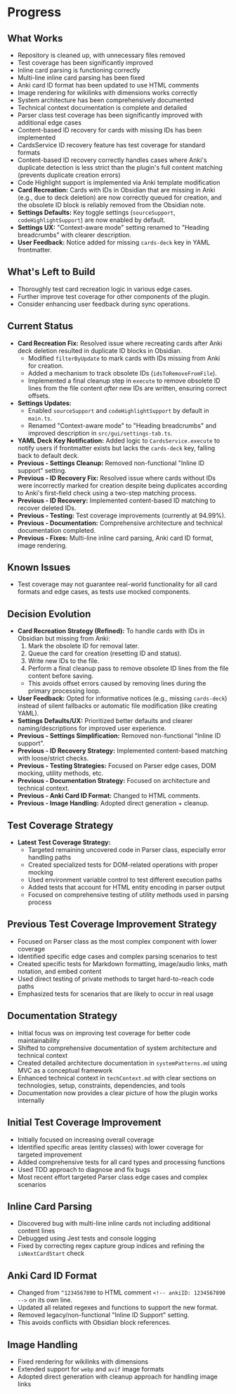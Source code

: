 # Progress

## What Works
- Repository is cleaned up, with unnecessary files removed
- Test coverage has been significantly improved
- Inline card parsing is functioning correctly
- Multi-line inline card parsing has been fixed
- Anki card ID format has been updated to use HTML comments
- Image rendering for wikilinks with dimensions works correctly
- System architecture has been comprehensively documented
- Technical context documentation is complete and detailed
- Parser class test coverage has been significantly improved with additional edge cases
- Content-based ID recovery for cards with missing IDs has been implemented
- CardsService ID recovery feature has test coverage for standard formats
- Content-based ID recovery correctly handles cases where Anki's duplicate detection is less strict than the plugin's full content matching (prevents duplicate creation errors)
- Code Highlight support is implemented via Anki template modification
- **Card Recreation:** Cards with IDs in Obsidian that are missing in Anki (e.g., due to deck deletion) are now correctly queued for creation, and the obsolete ID block is reliably removed from the Obsidian note.
- **Settings Defaults:** Key toggle settings (`sourceSupport`, `codeHighlightSupport`) are now enabled by default.
- **Settings UX:** "Context-aware mode" setting renamed to "Heading breadcrumbs" with clearer description.
- **User Feedback:** Notice added for missing `cards-deck` key in YAML frontmatter.

## What's Left to Build
- Thoroughly test card recreation logic in various edge cases.
- Further improve test coverage for other components of the plugin.
- Consider enhancing user feedback during sync operations.

## Current Status
- **Card Recreation Fix:** Resolved issue where recreating cards after Anki deck deletion resulted in duplicate ID blocks in Obsidian.
  - Modified `filterByUpdate` to mark cards with IDs missing from Anki for creation.
  - Added a mechanism to track obsolete IDs (`idsToRemoveFromFile`).
  - Implemented a final cleanup step in `execute` to remove obsolete ID lines from the file content *after* new IDs are written, ensuring correct offsets.
- **Settings Updates:**
  - Enabled `sourceSupport` and `codeHighlightSupport` by default in `main.ts`.
  - Renamed "Context-aware mode" to "Heading breadcrumbs" and improved description in `src/gui/settings-tab.ts`.
- **YAML Deck Key Notification:** Added logic to `CardsService.execute` to notify users if frontmatter exists but lacks the `cards-deck` key, falling back to default deck.
- **Previous - Settings Cleanup:** Removed non-functional "Inline ID support" setting.
- **Previous - ID Recovery Fix:** Resolved issue where cards without IDs were incorrectly marked for creation despite being duplicates according to Anki's first-field check using a two-step matching process.
- **Previous - ID Recovery:** Implemented content-based ID matching to recover deleted IDs.
- **Previous - Testing:** Test coverage improvements (currently at 94.99%).
- **Previous - Documentation:** Comprehensive architecture and technical documentation completed.
- **Previous - Fixes:** Multi-line inline card parsing, Anki card ID format, image rendering.

## Known Issues
- Test coverage may not guarantee real-world functionality for all card formats and edge cases, as tests use mocked components.

## Decision Evolution
- **Card Recreation Strategy (Refined):** To handle cards with IDs in Obsidian but missing from Anki:
    1. Mark the obsolete ID for removal later.
    2. Queue the card for creation (resetting ID and status).
    3. Write new IDs to the file.
    4. Perform a final cleanup pass to remove obsolete ID lines from the file content before saving.
    * This avoids offset errors caused by removing lines during the primary processing loop.
- **User Feedback:** Opted for informative notices (e.g., missing `cards-deck`) instead of silent fallbacks or automatic file modification (like creating YAML).
- **Settings Defaults/UX:** Prioritized better defaults and clearer naming/descriptions for improved user experience.
- **Previous - Settings Simplification:** Removed non-functional "Inline ID support".
- **Previous - ID Recovery Strategy:** Implemented content-based matching with loose/strict checks.
- **Previous - Testing Strategies:** Focused on Parser edge cases, DOM mocking, utility methods, etc.
- **Previous - Documentation Strategy:** Focused on architecture and technical context.
- **Previous - Anki Card ID Format:** Changed to HTML comments.
- **Previous - Image Handling:** Adopted direct generation + cleanup.

## Test Coverage Strategy
- **Latest Test Coverage Strategy:**
  - Targeted remaining uncovered code in Parser class, especially error handling paths
  - Created specialized tests for DOM-related operations with proper mocking
  - Used environment variable control to test different execution paths
  - Added tests that account for HTML entity encoding in parser output
  - Focused on comprehensive testing of utility methods used in parsing process

## Previous Test Coverage Improvement Strategy
- Focused on Parser class as the most complex component with lower coverage
- Identified specific edge cases and complex parsing scenarios to test
- Created specific tests for Markdown formatting, image/audio links, math notation, and embed content
- Used direct testing of private methods to target hard-to-reach code paths
- Emphasized tests for scenarios that are likely to occur in real usage

## Documentation Strategy
- Initial focus was on improving test coverage for better code maintainability
- Shifted to comprehensive documentation of system architecture and technical context
- Created detailed architecture documentation in `systemPatterns.md` using MVC as a conceptual framework
- Enhanced technical context in `techContext.md` with clear sections on technologies, setup, constraints, dependencies, and tools
- Documentation now provides a clear picture of how the plugin works internally

## Initial Test Coverage Improvement
- Initially focused on increasing overall coverage
- Identified specific areas (entity classes) with lower coverage for targeted improvement
- Added comprehensive tests for all card types and processing functions
- Used TDD approach to diagnose and fix bugs
- Most recent effort targeted Parser class edge cases and complex scenarios

## Inline Card Parsing
- Discovered bug with multi-line inline cards not including additional content lines
- Debugged using Jest tests and console logging
- Fixed by correcting regex capture group indices and refining the `isNextCardStart` check

## Anki Card ID Format
- Changed from `^1234567890` to HTML comment `<!-- ankiID: 1234567890 -->` on its own line.
- Updated all related regexes and functions to support the new format.
- Removed legacy/non-functional "Inline ID Support" setting.
- This avoids conflicts with Obsidian block references.

## Image Handling
- Fixed rendering for wikilinks with dimensions
- Extended support for `webp` and `avif` image formats
- Adopted direct generation with cleanup approach for handling image links
